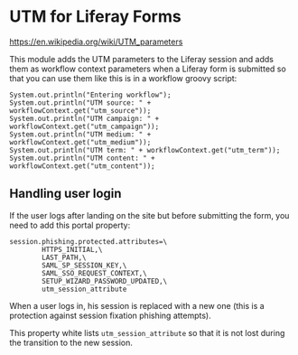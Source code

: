 # UTM for Liferay Forms

https://en.wikipedia.org/wiki/UTM_parameters

This module adds the UTM parameters to the Liferay session and adds them
as workflow context parameters when a Liferay form is submitted so that
you can use them like this is in a workflow groovy script:

```
System.out.println("Entering workflow");
System.out.println("UTM source: " + workflowContext.get("utm_source"));
System.out.println("UTM campaign: " + workflowContext.get("utm_campaign"));
System.out.println("UTM medium: " + workflowContext.get("utm_medium"));
System.out.println("UTM term: " + workflowContext.get("utm_term"));
System.out.println("UTM content: " + workflowContext.get("utm_content"));
```

## Handling user login

If the user logs after landing on the site but before submitting the form,
you need to add this portal property:

```
session.phishing.protected.attributes=\
        HTTPS_INITIAL,\
        LAST_PATH,\
        SAML_SP_SESSION_KEY,\
        SAML_SSO_REQUEST_CONTEXT,\
        SETUP_WIZARD_PASSWORD_UPDATED,\
        utm_session_attribute
```

When a user logs in, his session is replaced with a new one (this is a
protection against session fixation phishing attempts).

This property white lists `utm_session_attribute` so that it is not lost
during the transition to the new session.
